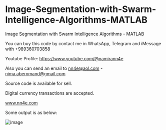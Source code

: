 # Image-Segmentation-with-Swarm-Intelligence-Algorithms-MATLAB
Image Segmentation with Swarm Intelligence Algorithms - MATLAB

You can buy this code by contact me in WhatsApp, Telegram and iMessage with +989360703858

Youtube Profile: https://www.youtube.com/@namirann4e

Also you can send an email to nn4e@aol.com - nima.aberomand@gmail.com

Source code is available for sell.

Digital currency transactions are accepted.

www.nn4e.com

Some output is as below:

![image](https://github.com/user-attachments/assets/f86fb9fd-108c-4e81-8ef8-8909250a116a)
